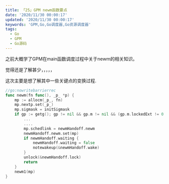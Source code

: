 ```yaml
---
title: 「25」GPM newm函数要点
date: '2020/11/30 00:00:17'
updated: '2020/11/30 00:00:17'
keywords: 'GPM,Go,Go调度器,Go资源调度器'
tags:
  - Go
  - GPM
  - Go源码
---
```



之前大概学了GPM在main函数调度过程中关于newm的相关知识。

觉得还是了解甚少，，，，，

这次主要是想了解其中一些关键点的变换过程.

<!--more-->

```go
//go:nowritebarrierrec
func newm(fn func(), _p_ *p) {
	mp := allocm(_p_, fn)
	mp.nextp.set(_p_)
	mp.sigmask = initSigmask
	if gp := getg(); gp != nil && gp.m != nil && (gp.m.lockedExt != 0 || gp.m.incgo) && GOOS != "plan9" {
        ...
        ....
		mp.schedlink = newmHandoff.newm
		newmHandoff.newm.set(mp)
		if newmHandoff.waiting {
			newmHandoff.waiting = false
			notewakeup(&newmHandoff.wake)
		}
		unlock(&newmHandoff.lock)
		return
	}
	newm1(mp)
}
```